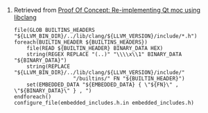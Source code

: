  1. Retrieved from [Proof Of Concept: Re-implementing Qt moc using libclang](https://woboq.com/blog/moc-with-clang.html)
    
    ```
    file(GLOB BUILTINS_HEADERS "${LLVM_BIN_DIR}/../lib/clang/${LLVM_VERSION}/include/*.h")
    foreach(BUILTIN_HEADER ${BUILTINS_HEADERS})
        file(READ ${BUILTIN_HEADER} BINARY_DATA HEX)
        string(REGEX REPLACE "(..)" "\\\\x\\1" BINARY_DATA "${BINARY_DATA}")
        string(REPLACE "${LLVM_BIN_DIR}/../lib/clang/${LLVM_VERSION}/include/" 
                       "/builtins/" FN "${BUILTIN_HEADER}")
        set(EMBEDDED_DATA "${EMBEDDED_DATA} { \"${FN}\" , \"${BINARY_DATA}\" } , ")
    endforeach()
    configure_file(embedded_includes.h.in embedded_includes.h)
    ```
